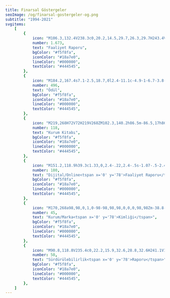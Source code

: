 ```yaml
---
title: Finarsal Göstergeler
seoImage: /og/finarsal-gostergeler-og.png
subtitle: "1994-2021"
svgitems:
    [
        {
            icon: "M106.3,132.4V238.3c0,20.2,14.5,29.7,26.3,29.7H243.4V140.2H125.3c-11.8,0-21.4-5.3-21.4-17s9.6-17,21.4-17h88.1m-77.1,16.9h94.3M104.9,241.2c-9-2.4-15.8-10.2-15.8-19.8v-111c0-11.8,7.2-21.3,19-21.3h88.1M187.7,72H91c-11.8,0-19,9.5-19,21.3V204.4c0,10.3,7.7,18.3,17.5,20.2",
            number: 1.673,
            text: "Faaliyet Raporu",
            bgColor: "#f5f8fa",
            iconColor: "#18a7e0",
            lineColor: "#000000",
            textColor: "#444545",
        },
        {
            icon: "M184.2,167.4s7.1-2.5,18.7,0l2.4-11.1c-4.9-1-6.7-3.8-6.3-6.1.4-2.1,2.3-3.2,5.2-2.8l4.6.5,1.5-4.3c4.8-13.5,13-43.7,18.8-65.3h-33m-79.2,89.1s-7.1-2.5-18.7,0l-2.4-11.1c4.9-1,6.7-3.8,6.3-6.1-.4-2.1-2.3-3.2-5.2-2.8l-4.6.5-1.5-4.3C86,130.1,77.8,99.9,72,78.3h33.1M168.3,227c-5.7-21-16.2-43.7-5.2-51.4,32.2-23.1,30-63.4,32-103.4l-90.5-.3c1.9,38.2.4,81.5,34.3,103.7,11.2,8.7,1.8,29-3.4,51.4m58.4,41h-88V230.1h88V268Z",
            number: 496,
            text: "Ödül",
            bgColor: "#f5f8fa",
            iconColor: "#18a7e0",
            lineColor: "#000000",
            textColor: "#444545",
        },
        {
            icon: "M219,268H72V72H219V268ZM102.3,140.2h86.5m-86.5,17h86.5m-86.5,17.1h86.5",
            number: 118,
            text: "Kurum Kitabı",
            bgColor: "#f5f8fa",
            iconColor: "#18a7e0",
            lineColor: "#000000",
            textColor: "#444545",
        },
        {
            icon: "M151.2,118.9h39.3c1.33,0,2.4-.22,2.4-.5s-1.07-.5-2.4-.5h-39.3c-1.32-.01-2.44.2-2.5.47,0,0,0,.02,0,.03.1.28,1.18.49,2.5.5M151.2,129.3h39.3c1.33,0,2.4-.22,2.4-.5s-1.07-.5-2.4-.5h-39.3c-1.32-.01-2.44.2-2.5.47,0,0,0,.02,0,.03.1.28,1.18.49,2.5.5M151.2,139.8h39.3c1.33,0,2.4-.22,2.4-.5s-1.07-.5-2.4-.5h-39.3c-1.32-.01-2.44.2-2.5.47,0,0,0,.02,0,.03.1.28,1.18.49,2.5.5M151.2,150.2h39.3c1.33,0,2.4-.22,2.4-.5s-1.07-.5-2.4-.5h-39.3c-1.32-.01-2.44.2-2.5.47,0,0,0,.02,0,.03.1.28,1.18.49,2.5.5M151.2,160.6h39.3c1.33,0,2.4-.22,2.4-.5s-1.07-.5-2.4-.5h-39.3c-1.32-.01-2.44.2-2.5.47,0,0,0,.02,0,.03.1.28,1.18.49,2.5.5M167.6,174h31.8c1.85.03,3.37-1.45,3.4-3.3,0,0,0,0,0,0v-75.9c.03-1.85-1.45-3.37-3.3-3.4,0,0,0,0,0,0h-43.8c-.86-.02-1.69.3-2.3.9l-15.1,14.6c-.67.61-1.03,1.49-1,2.4v61.3c-.03,1.85,1.45,3.37,3.3,3.4,0,0,0,0,0,0h31.7M267.4,228.3c2.3,7-1.8,12.7-9.1,12.7H81.8c-7.3,0-11.4-5.7-9.1-12.7l9.3-28c2.3-7,10.2-12.7,17.4-12.7h141.3c7.3,0,15.1,5.7,17.4,12.7l9.3,28ZM256.4,85.3c.03-7.28-5.82-13.22-13.1-13.3H101.9c-7.31.04-13.22,5.99-13.2,13.3v88.9c-.03,7.28,5.82,13.22,13.1,13.3h141.4c7.31-.04,13.22-5.99,13.2-13.3v-88.9ZM110.7,205.4h8.8M137.2,205.4h97.1M101.9,223.1h141.3",
            number: 180,
            text: "Dijital/Online<tspan x='0' y='78'>Faaliyet Raporu</tspan>",
            bgColor: "#f5f8fa",
            iconColor: "#18a7e0",
            lineColor: "#000000",
            textColor: "#444545",
        },
        {
            icon: "M170,268a98,98,0,1,0-98-98,98,98,0,0,0,98,98Zm-38.8-47.1h22.4V188.3h17.6L193,220.9h26.2l-24.9-36.3c12.9-4.8,21.8-15.1,21.8-31.5v-.3c0-9.6-3.1-17.6-8.7-23.3-6.7-6.7-16.7-10.3-29.7-10.3H131.2V220.9Zm22.4-52.4V139.3h22.3c10.9,0,17.6,4.9,17.6,14.6v.3c0,8.6-6.3,14.4-17.2,14.4H153.6v-.1Z",
            number: 45,
            text: "Kurum/Marka<tspan x='0' y='78'>Kimliği</tspan>",
            bgColor: "#f5f8fa",
            iconColor: "#18a7e0",
            lineColor: "#000000",
            textColor: "#444545",
        },
        {
            icon: "M90.8,118.8V235.4c0,22.2,15.9,32.6,28.8,32.6H241.1V128H111.6c-13,0-23.5-5.8-23.5-18.7s10.5-18.7,23.5-18.7h96.6m-84.5,18.7H227M89.3,238.6C79.4,236,72,227.5,72,216.9V95.3C72,82.4,79.9,72,92.9,72h96.6m8,125.5c-4.8,3.3-11.9,4.3-18.2,8.4-8.8,5.8-6.4,15.5-4,19.8a25.7,25.7,0,0,1-6.8,4.7l.9,8.1a44.5,44.5,0,0,0,9.8-9,18.67,18.67,0,0,0,6.5,2.5c5.9,1.3,16.1-5.4,20.7-15.9,6.4-14.7,2.2-30.6,2.2-30.6a39.28,39.28,0,0,1-11.1,12ZM194,168.3c-1.8-5.8-12.6-11.5-23.9-10.3-15.9,1.7-27.7,13.2-27.7,13.2a38.19,38.19,0,0,1,15.9,3.8c5.2,2.5,9.5,8.3,16.1,11.8,9.3,4.9,16.6-2,19.2-6.3a25.67,25.67,0,0,1,7.4,3.7l6.5-4.8a43.2,43.2,0,0,0-12.6-4.1,17.9,17.9,0,0,0-.9-7Zm-32.8,33.8c-.5-10.5-10.1-13.4-15.2-13.5a27.88,27.88,0,0,1-.6-8.2l-7.5-3.3a46.34,46.34,0,0,0,2.8,13,19.36,19.36,0,0,0-5.6,4.3c-4.2,4.4-3.6,16.6,3.2,25.8,9.5,13,25.4,17.5,25.4,17.5A38.27,38.27,0,0,1,159,222c-.3-5.9,2.6-12.5,2.2-19.9Z",
            number: 50,
            text: "Sürdürülebilirlik<tspan x='0' y='78'>Raporu</tspan>",
            bgColor: "#f5f8fa",
            iconColor: "#18a7e0",
            lineColor: "#000000",
            textColor: "#444545",
        },
    ]
---
```

